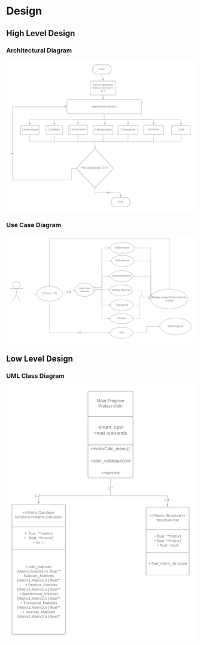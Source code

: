 # Design

## High Level Design 

### Architectural Diagram
![Architecture](https://github.com/chirag147/M1_App_MatrixCalculator/blob/2f7cd31a2423557dc6a498f2772590102849d739/2_Design/FlowChart.png)

### Use Case Diagram
![Use Case Diagram](https://github.com/chirag147/M1_App_MatrixCalculator/blob/2f7cd31a2423557dc6a498f2772590102849d739/2_Design/usecasediagram.png)

## Low Level Design 

### UML Class Diagram
![UML class diagram](https://github.com/chirag147/M1_App_MatrixCalculator/blob/2f7cd31a2423557dc6a498f2772590102849d739/2_Design/Umlclassdiagram.png)
